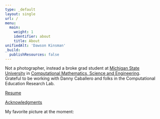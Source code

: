 ```yaml
---
type: _default
layout: single
url: /
menu:
  main:
    weight: 1
    identifier: about
    title: About
unifiedAlt: 'Dawson Kinsman'
_build:
  publishResources: false
---
```


Not a photographer, instead a broke grad student at <u>[Michigan State University](https://msu.edu)</u> in <u>[Computational Mathematics, Science and Engineering](https://cmse.msu.edu)</u>. Grateful to be working with Danny Caballero and folks in the Computational Education Research Lab.


<u>[Resume](/public/about/resume/)</u> 

<u>[Acknowledgments](/public/about/credit/)</u>

My favorite picture at the moment: